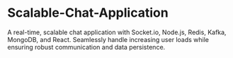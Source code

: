 # Scalable-Chat-Application
A real-time, scalable chat application with Socket.io, Node.js, Redis, Kafka, MongoDB, and React. Seamlessly handle increasing user loads while ensuring robust communication and data persistence.
